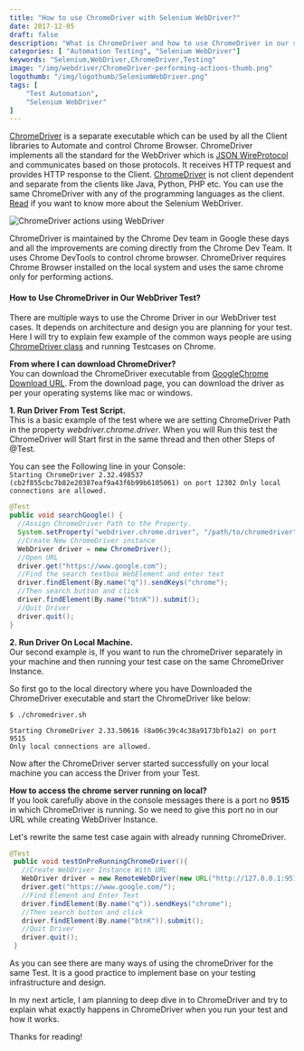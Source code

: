 ```yaml
---
title: "How to use ChromeDriver with Selenium WebDriver?"
date: 2017-12-05
draft: false
description: "What is ChromeDriver and how to use ChromeDriver in our selenium WebDriver test scripts for automation testing in chrome browser."
categories: [ "Automation Testing", "Selenium WebDriver"]
keywords: "Selenium,WebDriver,ChromeDriver,Testing"
image: "/img/webdriver/ChromeDriver-performing-actions-thumb.png"
logothumb: "/img/logothumb/SeleniumWebDriver.png"
tags: [
    "Test Automation",
    "Selenium WebDriver"
]
---
```

[ChromeDriver](https://sites.google.com/a/chromium.org/chromedriver/) is a separate executable which can be used by all the Client libraries to Automate and control Chrome Browser. ChromeDriver implements all the standard for the WebDriver which is [JSON WireProtocol](https://www.pawangaria.com/post/automation/selenium-webdriver-architecture-using-json-wire-protocol/) and communicates based on those protocols. It receives HTTP request and provides HTTP response to the Client. [ChromeDriver](https://github.com/SeleniumHQ/selenium/wiki/ChromeDriver) is not client dependent and separate from the clients like Java, Python, PHP etc. You can use the same ChromeDriver with any of the programming languages as the client. [Read](https://www.pawangaria.com/post/automation/what-is-selenium-webdriver/) if you want to know more about the Selenium WebDriver.

![ChromeDriver actions using WebDriver](/img/webdriver/ChromeDriver-performing-actions.png)

ChromeDriver is maintained by the Chrome Dev team in Google these days and all the improvements are coming directly from the Chrome Dev Team. It uses Chrome DevTools to control chrome browser. ChromeDriver requires Chrome Browser installed on the local system and uses the same chrome only for performing actions.

#### How to Use ChromeDriver in Our WebDriver Test?

There are multiple ways to use the Chrome Driver in our WebDriver test cases. It depends on architecture and design you are planning for your test. Here I will try to explain few example of the common ways people are using [ChromeDriver class](https://seleniumhq.github.io/selenium/docs/api/java/org/openqa/selenium/chrome/ChromeDriver.html) and running Testcases on Chrome.

**From where I can download ChromeDriver?**  
You can download the ChromeDriver executable from [GoogleChrome Download URL](https://sites.google.com/a/chromium.org/chromedriver/downloads). From the download page, you can download the driver as per your operating systems like mac or windows.

**1. Run Driver From Test Script.**  
This is a basic example of the test where we are setting ChromeDriver Path in the property *webdriver.chrome.driver*. When you will Run this test the ChromeDriver will Start first in the same thread and then other Steps of @Test.

You can see the Following line in your Console:  
`
Starting ChromeDriver 2.32.498537 (cb2f855cbc7b82e20387eaf9a43f6b99b6105061) on port 12302
Only local connections are allowed.
`

```java
@Test
public void searchGoogle() {
  //Assign ChromeDriver Path to the Property.
  System.setProperty("webdriver.chrome.driver", "/path/to/chromedriver");
  //Create New ChromeDriver instance
  WebDriver driver = new ChromeDriver();
  //Open URL
  driver.get("https://www.google.com");
  //Find the search textbox WebElement and enter text
  driver.findElement(By.name("q")).sendKeys("chrome");
  //Then search button and click
  driver.findElement(By.name("btnK")).submit();
  //Quit Driver
  driver.quit();
}
```

**2. Run Driver On Local Machine.**  
Our second example is, If you want to run the chromeDriver separately in your machine and then running your test case on the same ChromeDriver Instance.

So first go to the local directory where you have Downloaded the ChromeDriver executable and start the ChromeDriver like below:

```shell
$ ./chromedriver.sh  

Starting ChromeDriver 2.33.50616 (8a06c39c4c38a9173bfb1a2) on port 9515
Only local connections are allowed.
```

Now after the ChromeDriver server started successfully on your local machine you can access the Driver from your Test.  

**How to access the chrome server running on local?**  
If you look carefully above in the console messages there is a port no **9515** in which ChromeDriver is running. So we need to give this port no in our URL while creating WebDriver Instance.

Let's rewrite the same test case again with already running ChromeDriver.

```java
@Test
 public void testOnPreRunningChromeDriver(){
   //Create WebDriver Instance With URL
   WebDriver driver = new RemoteWebDriver(new URL("http://127.0.0.1:9515"), DesiredCapabilities.chrome());
   driver.get("https://www.google.com/");
   //Find Element and Enter Text
   driver.findElement(By.name("q")).sendKeys("chrome");
   //Then search button and click
   driver.findElement(By.name("btnK")).submit();
   //Quit Driver
   driver.quit();
 }
```    
As you can see there are many ways of using the chromeDriver for the same Test. It is a good practice to implement base on your testing infrastructure and design.

In my next article, I am planning to deep dive in to ChromeDriver and try to explain what exactly happens in ChromeDriver when you run your test and how it works.

Thanks for reading!
